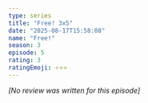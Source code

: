 ```yaml
---
type: series
title: "Free! 3x5"
date: "2025-08-17T15:58:08"
name: "Free!"
season: 3
episode: 5
rating: 3
ratingEmoji: ⭐️⭐️⭐️
---
```


*[No review was written for this episode]*
